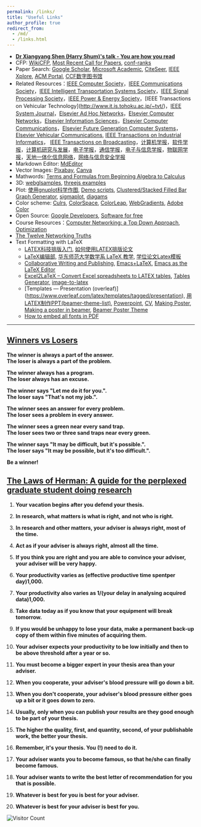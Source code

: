 ```yaml
---
permalink: /links/
title: "Useful Links"
author_profile: true
redirect_from: 
  - /md/
  - /links.html
---
```


- **[Dr Xiangyang Shen (Harry Shum)'s talk - You are how you read](https://v.qq.com/x/page/e09683rw0pj.html)**
- CFP:  [WikiCFP](http://www.wikicfp.com/cfp/home), [Most Recent Call for Papers](http://call.grid.hust.edu.cn/call/), [conf-ranks](http://portal.core.edu.au/conf-ranks/)
- Paper Search:   [Google Scholar](https://scholar.google.com/), [Microsoft Academic](https://academic.microsoft.com/), [CiteSeer](http://citeseer.ist.psu.edu/cis), [IEEE Xplore](http://ieeexplore.ieee.org/), [ACM Portal](http://dl.acm.org/),  [CCF数字图书馆](https://dl.ccf.org.cn/index.html?_ack=1)
- Related Resources：[IEEE Computer Society](https://www.computer.org/csdl/journals)，[IEEE Communications Society](https://www.comsoc.org/publications)，[IEEE Intelligent Transportation Systems Society](https://www.ieee-itss.org/its-transactions-ongoing-special-issues)，[IEEE Signal Processing Society](http://signalprocessingsociety.org/publications-resources/special-issue-deadlines)，[IEEE Power & Energy Society](**http://www.ieee-pes.org/calls-for-transactions**)，[IEEE Transactions on Vehicular Technology](http://www.it.is.tohoku.ac.jp/~tvt/)，[IEEE System Journal](http://www.ieeesystemsjournal.org)，[Elsevier Ad Hoc Networks](http://www.journals.elsevier.com/ad-hoc-networks/call-for-papers/)，[Elsevier Computer Networks](http://www.journals.elsevier.com/computer-networks)，[Elsevier Information Sciences](https://www.journals.elsevier.com/information-sciences)，[Elsevier Computer Communications](http://www.journals.elsevier.com/computer-communications)，[Elsevier Future Generation Computer Systems](https://www.journals.elsevier.com/future-generation-computer-systems)，[Elsevier Vehicular Communications](https://www.journals.elsevier.com/vehicular-communications), [IEEE Transactions on Industrial Informatics](http://www.ieee-ies.org/pubs/transactions-on-industrial-informatics)， [IEEE Transactions on Broadcasting](https://ieeexplore.ieee.org/xpl/RecentIssue.jsp?punumber=11)，[计算机学报](http://cjc.ict.ac.cn/)，[软件学报](http://www.jos.org.cn/jos/ch/index.aspx)，[计算机研究与发展](https://crad.ict.ac.cn/CN/1000-1239/home.shtml)，[电子学报](http://www.ejournal.org.cn/CN/volumn/current.shtml)，[通信学报](http://www.infocomm-journal.com/txxb/CN/1000-436X/home.shtml)，[电子与信息学报](http://www.infocomm-journal.com/txxb/CN/1000-436X/home.shtml)，[物联网学报](http://www.infocomm-journal.com/wlw/CN/2096-3750/home.shtml)，[天地一体化信息网络](http://www.infocomm-journal.com/sigin/CN/2096-8930/home.shtml)，[网络与信息安全学报](http://www.infocomm-journal.com/cjnis/CN/2096-109X/home.shtml)
- Markdown Editor: [MdEditor](https://md.mzr.me/)
- Vector Images: [Pixabay](https://pixabay.com/), [Canva](https://www.canva.com/zh_cn/) 
- Mathwords:  [Terms and Formulas from Beginning Algebra to Calculus](http://www.mathwords.com/)
- 3D: [webglsamples](https://webglsamples.org/), [threejs examples](https://threejs.org/examples/)
- Plot: [使用gnuplot科学作图](http://ouc.ai/zhenghaiyong/courses/tutorials/gnuplot/gnuplot-zh.pdf), [Demo scripts](http://gnuplot.sourceforge.net/demo/), [Clustered/Stacked Filled Bar Graph Generator](http://www.burningcutlery.com/derek/bargraph/), [sigmaplot](https://systatsoftware.com/sigmaplot/), [diagams](https://daw.io)  
- Color scheme: [Culrs](https://www.culrs.com/#/), [ColorSpace](https://mycolor.space/), [ColorLeap](https://colorleap.app/home), [WebGradients](https://webgradients.com/), [Adobe Color](https://color.adobe.com/zh/create/color-wheel)
- Open Source: [Google Developers](https://developers.google.com/open-source/),  [Software for free](https://sourceforge.net/)
- Course Resources：[Computer Networking: a Top Down Approach](https://gaia.cs.umass.edu/kurose_ross/index.html), [Optimization](http://bicmr.pku.edu.cn/~wenzw/optbook.html)
-  [The Twelve Networking Truths](https://datatracker.ietf.org/doc/html/rfc1925)
- Text Formatting with LaTeX
  - [LATEX科技排版入门](https://math.ecnu.edu.cn/~jypan/Latex/Latex_Talk2023.pdf), [如何使用LATEX排版论文](https://stu.cs.tsinghua.edu.cn/~harry/latex-talk.pdf)
  - [LaTeX编辑部](http://zzg34b.w3.c361.com/index.htm), [华东师范大学数学系 LaTeX 教学](http://math.ecnu.edu.cn/~latex/), [学位论文Latex模板](https://code.google.com/p/scutthesis/wiki/latex_template_list)
  - [Collaborative Writing and Publishing](https://www.overleaf.com/), [Emacs+LaTeX](http://cs2.swfc.edu.cn/~wx672/lecture_notes/linux/latex/latex_tutorial.html), [Emacs as the LaTeX Editor](http://piotrkazmierczak.com/2010/emacs-as-the-ultimate-latex-editor/)
  - [Ex­cel2LaTeX – Con­vert Ex­cel spread­sheets to LATEX ta­bles](https://www.ctan.org/tex-archive/support/excel2latex/), [Tables Generator](http://www.tablesgenerator.com/), [image-to-latex ](https://github.com/kingyiusuen/image-to-latex)
  - [Templates — Presentation (overleaf)] (https://www.overleaf.com/latex/templates/tagged/presentation), [用LATEX制作PPT(beamer-theme-list)](https://github.com/martinbjeldbak/ultimate-beamer-theme-list), [Powerpoint](http://www.latextemplates.com/template/beamer-presentation), [CV](http://www.latextemplates.com/cat/curricula-vitae), [Making Poster](http://www.latextemplates.com/cat/curricula-vitae), [Making a poster in beamer](http://robjhyndman.com/hyndsight/beamer-poster/), [Beamer Poster Theme](http://www.shawnlankton.com/2008/06/latex-beamer-poster-theme-and-template/)
  - [How to embed all fonts in PDF](https://sites.google.com/site/xyzliwen/resource/embed_font_ieee_pdf_explore)

------
## [**Winners vs Losers**](http://h-a-s.org/tombaird/winners_vs_losers.htm)

**The winner is always a part of the answer.**<br/>
**The loser is always a part of the problem.**

**The winner always has a program.**<br/>
**The loser always has an excuse.**

**The winner says "Let me do it for you.".**<br/>
**The loser says "That's not my job.".**

**The winner sees an answer for every problem.**<br/>
**The loser sees a problem in every answer.**

**The winner sees a green near every sand trap.**<br/>
**The loser sees two or three sand traps near every green.**

**The winner says "It may be difficult, but it's possible.".**<br/>
**The loser says "It may be possible, but it's too difficult.".**

**Be a winner!**



## [**The Laws of Herman: A guide for the perplexed graduate student doing research**](https://www.nature.com/articles/nj7124-228a)

1. **Your vacation begins after you defend your thesis.**

2. **In research, what matters is what is right, and not who is right.**

3. **In research and other matters, your adviser is always right, most of the time.**

4. **Act as if your adviser is always right, almost all the time.**

5. **If you think you are right and you are able to convince your adviser, your adviser will be very happy.**

6. **Your productivity varies as (effective productive time spentper day)1,000.**

7. **Your productivity also varies as 1/(your delay in analysing acquired data)1,000.**

8. **Take data today as if you know that your equipment will break tomorrow.**

9. **If you would be unhappy to lose your data, make a permanent back-up copy of them within five minutes of acquiring them.**

10. **Your adviser expects your productivity to be low initially and then to be above threshold after a year or so.**

11. **You must become a bigger expert in your thesis area than your adviser.**

12. **When you cooperate, your adviser's blood pressure will go down a bit.**

13. **When you don't cooperate, your adviser's blood pressure either goes up a bit or it goes down to zero.**

14. **Usually, only when you can publish your results are they good enough to be part of your thesis.**

15. **The higher the quality, first, and quantity, second, of your publishable work, the better your thesis.**

16. **Remember, it's your thesis. You (!) need to do it.**

17. **Your adviser wants you to become famous, so that he/she can finally become famous.**

18. **Your adviser wants to write the best letter of recommendation for you that is possible.**

19. **Whatever is best for you is best for your adviser.**

20. **Whatever is best for your adviser is best for you.**

![Visitor Count](https://profile-counter.glitch.me/shen-hang/count.svg)